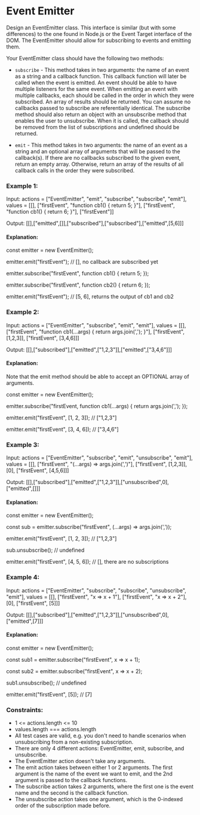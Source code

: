 # Event Emitter

Design an EventEmitter class. This interface is similar (but with some differences) to the one found in Node.js or the Event Target interface of the DOM. The EventEmitter should allow for subscribing to events and emitting them.

Your EventEmitter class should have the following two methods:

- `subscribe` - This method takes in two arguments: the name of an event as a string and a callback function. This callback function will later be called when the event is emitted.
  An event should be able to have multiple listeners for the same event. When emitting an event with multiple callbacks, each should be called in the order in which they were subscribed.
  An array of results should be returned. You can assume no callbacks passed to subscribe are referentially identical.
  The subscribe method should also return an object with an unsubscribe method that enables the user to unsubscribe. When it is called, the callback should be removed from the list of subscriptions and undefined should be returned.

- `emit` - This method takes in two arguments: the name of an event as a string and an optional array of arguments that will be passed to the callback(s).
  If there are no callbacks subscribed to the given event, return an empty array. Otherwise, return an array of the results of all callback calls in the order they were subscribed.

### Example 1:

Input:
actions = ["EventEmitter", "emit", "subscribe", "subscribe", "emit"],
values = [[], ["firstEvent", "function cb1() { return 5; }"],  ["firstEvent", "function cb1() { return 6; }"], ["firstEvent"]]

Output: [[],["emitted",[]],["subscribed"],["subscribed"],["emitted",[5,6]]]

#### Explanation:

const emitter = new EventEmitter();

emitter.emit("firstEvent"); // [], no callback are subscribed yet

emitter.subscribe("firstEvent", function cb1() { return 5; });

emitter.subscribe("firstEvent", function cb2() { return 6; });

emitter.emit("firstEvent"); // [5, 6], returns the output of cb1 and cb2

### Example 2:

Input:
actions = ["EventEmitter", "subscribe", "emit", "emit"],
values = [[], ["firstEvent", "function cb1(...args) { return args.join(','); }"], ["firstEvent", [1,2,3]], ["firstEvent", [3,4,6]]]

Output: [[],["subscribed"],["emitted",["1,2,3"]],["emitted",["3,4,6"]]]

#### Explanation:

Note that the emit method should be able to accept an OPTIONAL array of arguments.

const emitter = new EventEmitter();

emitter.subscribe("firstEvent, function cb1(...args) { return args.join(','); });

emitter.emit("firstEvent", [1, 2, 3]); // ["1,2,3"]

emitter.emit("firstEvent", [3, 4, 6]); // ["3,4,6"]

### Example 3:

Input:
actions = ["EventEmitter", "subscribe", "emit", "unsubscribe", "emit"],
values = [[], ["firstEvent", "(...args) => args.join(',')"], ["firstEvent", [1,2,3]], [0], ["firstEvent", [4,5,6]]]

Output: [[],["subscribed"],["emitted",["1,2,3"]],["unsubscribed",0],["emitted",[]]]

#### Explanation:

const emitter = new EventEmitter();

const sub = emitter.subscribe("firstEvent", (...args) => args.join(','));

emitter.emit("firstEvent", [1, 2, 3]); // ["1,2,3"]

sub.unsubscribe(); // undefined

emitter.emit("firstEvent", [4, 5, 6]); // [], there are no subscriptions

### Example 4:

Input:
actions = ["EventEmitter", "subscribe", "subscribe", "unsubscribe", "emit"],
values = [[], ["firstEvent", "x => x + 1"], ["firstEvent", "x => x + 2"], [0], ["firstEvent", [5]]]

Output: [[],["subscribed"],["emitted",["1,2,3"]],["unsubscribed",0],["emitted",[7]]]

#### Explanation:

const emitter = new EventEmitter();

const sub1 = emitter.subscribe("firstEvent", x => x + 1);

const sub2 = emitter.subscribe("firstEvent", x => x + 2);

sub1.unsubscribe(); // undefined

emitter.emit("firstEvent", [5]); // [7]

### Constraints:

- 1 <= actions.length <= 10
- values.length === actions.length
- All test cases are valid, e.g. you don't need to handle scenarios when unsubscribing from a non-existing subscription.
- There are only 4 different actions: EventEmitter, emit, subscribe, and unsubscribe.
- The EventEmitter action doesn't take any arguments.
- The emit action takes between either 1 or 2 arguments. The first argument is the name of the event we want to emit, and the 2nd argument is passed to the callback functions.
- The subscribe action takes 2 arguments, where the first one is the event name and the second is the callback function.
- The unsubscribe action takes one argument, which is the 0-indexed order of the subscription made before.
